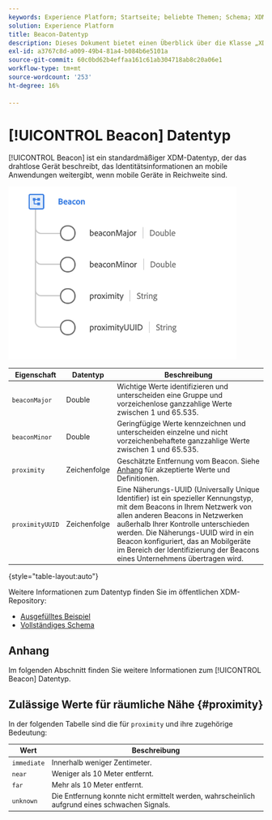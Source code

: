 ```yaml
---
keywords: Experience Platform; Startseite; beliebte Themen; Schema; XDM; Felder; Schemas; Schemas; Beacon; Interaktionsdetails; Datentyp; Datentyp; Datentyp;
solution: Experience Platform
title: Beacon-Datentyp
description: Dieses Dokument bietet einen Überblick über die Klasse „XDM Individual Profile“.
exl-id: a3767c8d-a009-49b4-81a4-b084b6e5101a
source-git-commit: 60c0bd62b4effaa161c61ab304718ab8c20a06e1
workflow-type: tm+mt
source-wordcount: '253'
ht-degree: 16%

---
```


# [!UICONTROL Beacon] Datentyp

[!UICONTROL Beacon] ist ein standardmäßiger XDM-Datentyp, der das drahtlose Gerät beschreibt, das Identitätsinformationen an mobile Anwendungen weitergibt, wenn mobile Geräte in Reichweite sind.

<img src="../images/data-types/beacon.png" width="450" /><br />

| Eigenschaft | Datentyp | Beschreibung |
| --- | --- | --- |
| `beaconMajor` | Double | Wichtige Werte identifizieren und unterscheiden eine Gruppe und vorzeichenlose ganzzahlige Werte zwischen 1 und 65.535. |
| `beaconMinor` | Double | Geringfügige Werte kennzeichnen und unterscheiden einzelne und nicht vorzeichenbehaftete ganzzahlige Werte zwischen 1 und 65.535. |
| `proximity` | Zeichenfolge | Geschätzte Entfernung vom Beacon. Siehe [Anhang](#proximity) für akzeptierte Werte und Definitionen. |
| `proximityUUID` | Zeichenfolge | Eine Näherungs-UUID (Universally Unique Identifier) ist ein spezieller Kennungstyp, mit dem Beacons in Ihrem Netzwerk von allen anderen Beacons in Netzwerken außerhalb Ihrer Kontrolle unterschieden werden. Die Näherungs-UUID wird in ein Beacon konfiguriert, das an Mobilgeräte im Bereich der Identifizierung der Beacons eines Unternehmens übertragen wird. |

{style=&quot;table-layout:auto&quot;}

Weitere Informationen zum Datentyp finden Sie im öffentlichen XDM-Repository:

* [Ausgefülltes Beispiel](https://github.com/adobe/xdm/blob/master/components/datatypes/deprecated/beacon-interaction-details.example.1.json)
* [Vollständiges Schema](https://github.com/adobe/xdm/blob/master/components/datatypes/deprecated/beacon-interaction-details.schema.json)

## Anhang

Im folgenden Abschnitt finden Sie weitere Informationen zum [!UICONTROL Beacon] Datentyp.

## Zulässige Werte für räumliche Nähe {#proximity}

In der folgenden Tabelle sind die für `proximity` und ihre zugehörige Bedeutung:

| Wert | Beschreibung |
| --- | --- |
| `immediate` | Innerhalb weniger Zentimeter. |
| `near` | Weniger als 10 Meter entfernt. |
| `far` | Mehr als 10 Meter entfernt. |
| `unknown` | Die Entfernung konnte nicht ermittelt werden, wahrscheinlich aufgrund eines schwachen Signals. |
